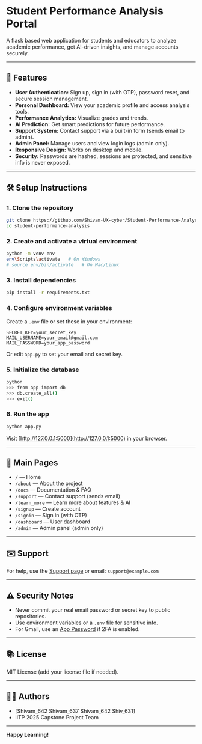 # Student Performance Analysis Portal

A flask based web application for students and educators to analyze academic performance, get AI-driven insights, and manage accounts securely.

---

## 🚀 Features

- **User Authentication:** Sign up, sign in (with OTP), password reset, and secure session management.
- **Personal Dashboard:** View your academic profile and access analysis tools.
- **Performance Analytics:** Visualize grades and trends.
- **AI Prediction:** Get smart predictions for future performance.
- **Support System:** Contact support via a built-in form (sends email to admin).
- **Admin Panel:** Manage users and view login logs (admin only).
- **Responsive Design:** Works on desktop and mobile.
- **Security:** Passwords are hashed, sessions are protected, and sensitive info is never exposed.

---

## 🛠️ Setup Instructions

### 1. Clone the repository

```sh
git clone https://github.com/Shivam-UX-cyber/Student-Performance-Analysis-Capstone-Project-1
cd student-performance-analysis
```

### 2. Create and activate a virtual environment

```sh
python -m venv env
env\Scripts\activate   # On Windows
# source env/bin/activate   # On Mac/Linux
```

### 3. Install dependencies

```sh
pip install -r requirements.txt
```

### 4. Configure environment variables

Create a `.env` file or set these in your environment:

```
SECRET_KEY=your_secret_key
MAIL_USERNAME=your_email@gmail.com
MAIL_PASSWORD=your_app_password
```

Or edit `app.py` to set your email and secret key.

### 5. Initialize the database

```sh
python
>>> from app import db
>>> db.create_all()
>>> exit()
```

### 6. Run the app

```sh
python app.py
```

Visit [http://127.0.0.1:5000](http://127.0.0.1:5000) in your browser.

---

## 📄 Main Pages

- `/` — Home
- `/about` — About the project
- `/docs` — Documentation & FAQ
- `/support` — Contact support (sends email)
- `/learn_more` — Learn more about features & AI
- `/signup` — Create account
- `/signin` — Sign in (with OTP)
- `/dashboard` — User dashboard
- `/admin` — Admin panel (admin only)

---

## ✉️ Support

For help, use the [Support page](http://127.0.0.1:5000/support) or email: `support@example.com`

---

## ⚠️ Security Notes

- Never commit your real email password or secret key to public repositories.
- Use environment variables or a `.env` file for sensitive info.
- For Gmail, use an [App Password](https://support.google.com/accounts/answer/185833) if 2FA is enabled.

---

## 📚 License

MIT License (add your license file if needed).

---

## 👨‍💻 Authors

- [Shivam_642 Shivam_637 Shivam_642 Shiv_631]
- IITP 2025 Capstone Project Team

---

**Happy Learning!**